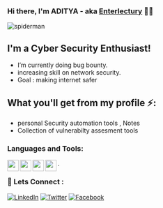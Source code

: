 ### Hi there, I'm ADITYA - aka [Enterlectury](https://twitter.com/enterlectury) 🐱‍💻

![spiderman](https://i.kym-cdn.com/photos/images/newsfeed/001/090/484/940.gif)


## I'm a Cyber Security Enthusiast!
 
 - I’m currently doing bug bounty.
 - increasing skill on network security.
 - Goal : making internet safer



## What you'll get from my profile ⚡:
- personal Security automation tools , Notes
- Collection of vulnerabilty assesment tools



### Languages and Tools:

<img align="left" width="26px" src="https://image.spreadshirtmedia.com/image-server/v1/products/T1459A839PA3861PT28D1048988281W10000H10000/views/1,width=650,height=650,appearanceId=839,backgroundColor=ffffff/burp-suite-professional.jpg " />
<img align="left" width="26px" src="https://www.transparentpng.com/download/google-logo/google-ads-logo-background-free-LTqMhl.png" />
<img align="left" width="26px" src="https://upload.wikimedia.org/wikipedia/commons/a/ae/Github-desktop-logo-symbol.svg" />
<img align="left" width="26px" src="https://www.unixmen.com/wp-content/uploads/2013/08/zenmap.png" />




.
### 🧐 Lets Connect :
[![LinkedIn](https://img.shields.io/website?color=1DA1F2&label=LinkedIn&logo=linkedin&style=for-the-badge&url=https://www.linkedin.com/in/karan-c-a60531170/)](https://www.linkedin.com/in/enterlectury)
[![Twitter](https://img.shields.io/twitter/follow/enterlectury?color=1DA1F2&label=twitter&logo=twitter&style=for-the-badge&url=https%3A%2F%2Ftwitter.com%2Fenterlectury)](https://twitter.com/enterlectury)
[![Facebook](https://img.shields.io/website?label=facebook&logo=facebook&color=1877f2&style=for-the-badge&url=https%3A%2F%2Ffacebook.com/kingkaran977)](https://www.facebook.com/enterlectury)

<!--
**enterlectury/enterlectury** is a ✨ _special_ ✨ repository because its `README.md` (this file) appears on your GitHub profile.

Here are some ideas to get you started:

- 🔭 I’m currently working on ...
- 🌱 I’m currently learning ...
- 👯 I’m looking to collaborate on ...
- 🤔 I’m looking for help with ...
- 💬 Ask me about ...
- 📫 How to reach me: ...
- 😄 Pronouns: ...
- ⚡ Fun fact: ...
-->
